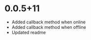 # 0.0.5+11

* Added callback method when online
* Added callback method when offline
* Updated readme
